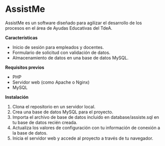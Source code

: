 # AssistMe

AssistMe es un software diseñado para agilizar el desarrollo de los procesos en el área de Ayudas Educativas del TdeA.

**Características**
- Inicio de sesión para empleados y docentes.
- Formulario de solicitud con validación de datos.
- Almacenamiento de datos en una base de datos MySQL.

**Requisitos previos**
- PHP
- Servidor web (como Apache o Nginx)
- MySQL

**Instalación**

1. Clona el repositorio en un servidor local.
2. Crea una base de datos MySQL para el proyecto.
3. Importa el archivo de base de datos incluido en database/assiste.sql en tu base de datos recién creada.
4. Actualiza los valores de configuración con tu información de conexión a la base de datos.
5. Inicia el servidor web y accede al proyecto a través de tu navegador.
